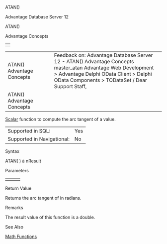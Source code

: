 ATAN()




Advantage Database Server 12  

ATAN()

Advantage Concepts

|  |
| --- |
|  |

|  |  |  |  |  |
| --- | --- | --- | --- | --- |
| ATAN()  Advantage Concepts |  |  | Feedback on: Advantage Database Server 12 - ATAN() Advantage Concepts master\_atan Advantage Web Development > Advantage Delphi OData Client > Delphi OData Components > TODataSet / Dear Support Staff, |  |
| ATAN()  Advantage Concepts |  |  |  |  |

[Scalar](master_supported_scalar_functions.htm) function to compute the arc tangent of a value.

|  |  |
| --- | --- |
| Supported in SQL: | Yes |
| Supported in Navigational: | No |

Syntax

ATAN( <nValue> ) à nResult

Parameters

|  |  |  |
| --- | --- | --- |
| |  |  | | --- | --- | | <nValue> | The tangent input value | |

Return Value

Returns the arc tangent of <nValue> in radians.

Remarks

The result value of this function is a double.

See Also

[Math Functions](master_math_functions.htm)